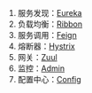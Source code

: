 1. 服务发现：[Eureka](./Eureka.md)
2. 负载均衡：[Ribbon](./Ribbon.md)
3. 服务调用：[Feign](./Feign.md)
4. 熔断器：[Hystrix](./Hystrix.md)
5. 网关：[Zuul](./Zuul.md)
6. 监控：[Admin](./Admin.md)
7. 配置中心：[Config](./config/README.md)

